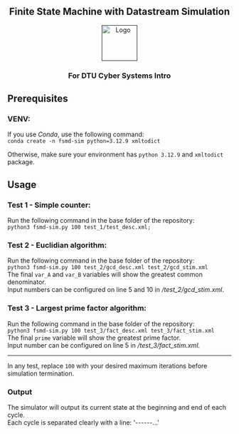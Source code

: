<div align="center">
  <h2>Finite State Machine with Datastream Simulation</h2>
  <a href="">
    <img src="https://github.com/user-attachments/assets/e21f2d45-6775-48d8-bf8b-9b1cb99d22e5" alt="Logo" height="80">
  </a>
  <h3>For DTU Cyber Systems Intro</h3>
</div>

## Prerequisites
### VENV:
If you use *Conda*, use the following command:  
```conda create -n fsmd-sim python=3.12.9 xmltodict```

Otherwise, make sure your environment has `python 3.12.9` and `xmltodict` package.

## Usage
### Test 1 - Simple counter:
Run the following command in the base folder of the repository:  
```python3 fsmd-sim.py 100 test_1/test_desc.xml;```  

### Test 2 - Euclidian algorithm:
Run the following command in the base folder of the repository:  
```python3 fsmd-sim.py 100 test_2/gcd_desc.xml test_2/gcd_stim.xml```  
The final `var_A` and `var_B` variables will show the greatest common denominator.  
Input numbers can be configured on line 5 and 10 in _/test_2/gcd_stim.xml_.  

### Test 3 - Largest prime factor algorithm:
Run the following command in the base folder of the repository:  
```python3 fsmd-sim.py 100 test_3/fact_desc.xml test_3/fact_stim.xml```  
The final `prime` variable will show the greatest prime factor.  
Input number can be configured on line 5 in _/test_3/fact_stim.xml_.  

---
In any test, replace `100` with your desired maximum iterations before simulation termination.  
### Output
The simulator will output its current state at the beginning and end of each cycle.  
Each cycle is separated clearly with a line: '------...'
